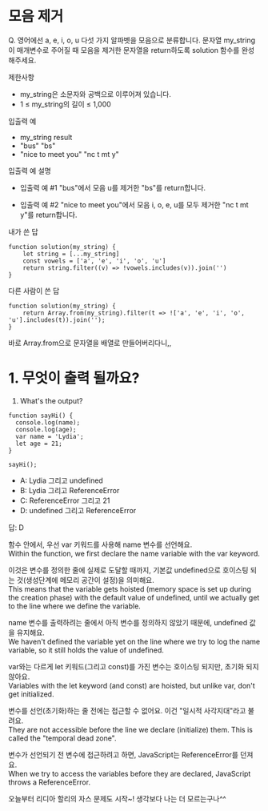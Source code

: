 # 모음 제거
Q. 영어에선 a, e, i, o, u 다섯 가지 알파벳을 모음으로 분류합니다. 문자열 my_string이 매개변수로 주어질 때 모음을 제거한 문자열을 return하도록 solution 함수를 완성해주세요.

제한사항
- my_string은 소문자와 공백으로 이루어져 있습니다.
- 1 ≤ my_string의 길이 ≤ 1,000
  
입출력 예
- my_string	result
- "bus"	"bs"
- "nice to meet you"	"nc t mt y"
  
입출력 예 설명
- 입출력 예 #1
"bus"에서 모음 u를 제거한 "bs"를 return합니다.

- 입출력 예 #2
"nice to meet you"에서 모음 i, o, e, u를 모두 제거한 "nc t mt y"를 return합니다.

내가 쓴 답
```
function solution(my_string) {
    let string = [...my_string]
    const vowels = ['a', 'e', 'i', 'o', 'u']
    return string.filter((v) => !vowels.includes(v)).join('')
}
```

다른 사람이 쓴 답
```
function solution(my_string) {
    return Array.from(my_string).filter(t => !['a', 'e', 'i', 'o', 'u'].includes(t)).join('');
}
```
바로 Array.from으로 문자열을 배열로 만들어버리다니,,

# 1. 무엇이 출력 될까요?
1. What's the output?
```
function sayHi() {
  console.log(name);
  console.log(age);
  var name = 'Lydia';
  let age = 21;
}

sayHi();
```
- A: Lydia 그리고 undefined
- B: Lydia 그리고 ReferenceError
- C: ReferenceError 그리고 21
- D: undefined 그리고 ReferenceError
  
답: D


함수 안에서, 우선 var 키워드를 사용해 name 변수를 선언해요. <br>
Within the function, we first declare the name variable with the var keyword.<br>

이것은 변수를 정의한 줄에 실제로 도달할 때까지, 기본값 undefined으로 호이스팅 되는 것(생성단계에 메모리 공간이 설정)을 의미해요. <br>
 This means that the variable gets hoisted (memory space is set up during the creation phase) with the default value of undefined, until we actually get to the line where we define the variable.<br>
 
name 변수를 출력하려는 줄에서 아직 변수를 정의하지 않았기 때문에, undefined 값을 유지해요.<br>
We haven't defined the variable yet on the line where we try to log the name variable, so it still holds the value of undefined.<br>

var와는 다르게 let 키워드(그리고 const)를 가진 변수는 호이스팅 되지만, 초기화 되지 않아요. <br>
Variables with the let keyword (and const) are hoisted, but unlike var, don't get initialized.<br>

변수를 선언(초기화)하는 줄 전에는 접근할 수 없어요. 이건 "일시적 사각지대"라고 불려요. <br>
They are not accessible before the line we declare (initialize) them. This is called the "temporal dead zone".<br>
 
변수가 선언되기 전 변수에 접근하려고 하면, JavaScript는 ReferenceError를 던져요.<br>
When we try to access the variables before they are declared, JavaScript throws a ReferenceError.<br>
 

 
오늘부터 리디아 할리의 자스 문제도 시작~! 생각보다 나는 더 모르는구나^^
